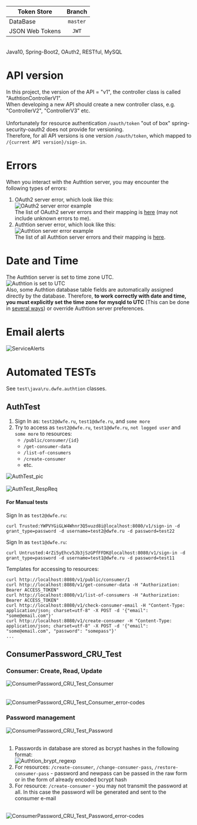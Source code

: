 | Token Store          | Branch        |
|----------------------|:-------------:|
| DataBase             | `master`      |
| JSON Web Tokens      | `JWT`         |
<br>
Java10, Spring-Boot2, OAuth2, RESTful, MySQL<br>

# API version
In this project, the version of the API = "v1", the controller class is called "AuthtionControllerV1".<br>
When developing a new API should create a new controller class, e.g. "ControllerV2", "ControllerV3" etc.<br><br>
Unfortunately for resource authentication `/oauth/token` "out of box" spring-security-oauth2 does not provide for versioning.<br>
Therefore, for all API versions is one version `/oauth/token`, which mapped to `/{current API version}/sign-in`.

# Errors
When you interact with the Authtion server, you may encounter the following types of errors:<br>
1. OAuth2 server error, which look like this:<br>
![OAuth2 server error example](./assets/img/oauth2-server-error-example.png)<br>
The list of OAuth2 server errors and their mapping is [here](./assets/oauth2-server-errors-mapping.js) (may not include unknown errors to me).
2. Authtion server error, which look like this:<br>
![Authtion server error example](./assets/img/authtion-server-error-example.png)<br>
The list of all Authtion server errors and their mapping is [here](./assets/authtion-server-errors-mapping.js).

# Date and Time
The Authtion server is set to time zone UTC.<br>
![Authtion is set to UTC](./assets/img/date-time.png)<br>
Also, some Authtion database table fields are automatically assigned directly by the database. Therefore, **to work correctly with date and time, you must explicitly set the time zone for mysqld to UTC** (This can be done in [several ways](https://stackoverflow.com/questions/930900/how-do-i-set-the-time-zone-of-mysql#19069310)) or override Authtion server preferences.

# Email alerts
![ServiceAlerts](./assets/img/ServiceAlerts.png)<br>

# Automated TESTs
See `test\java\ru.dwfe.authtion` classes.

## AuthTest
1. Sign In as: `test2@dwfe.ru`, `test1@dwfe.ru`, and `some more`
2. Try to access as `test2@dwfe.ru`, `test1@dwfe.ru`, `not logged user` and `some more` to resources:
   * `/public/consumer/{id}`
   * `/get-consumer-data`
   * `/list-of-consumers`
   * `/create-consumer`
   * etc.

![AuthTest_pic](./assets/img/AuthTest_pic.png)<br>
<br>
![AuthTest_RespReq](./assets/img/AuthTest_RespReq.png)
<br>

#### For Manual tests
Sign In as `test2@dwfe.ru`:
```
curl Trusted:YWPVYGiGLW4Whnr3Q5vuzd8i@localhost:8080/v1/sign-in -d grant_type=password -d username=test2@dwfe.ru -d password=test22
```

Sign In as `test1@dwfe.ru`:
```
curl Untrusted:4rZi5yEhcv5Jb3jSzGPfFFDK@localhost:8080/v1/sign-in -d grant_type=password -d username=test1@dwfe.ru -d password=test11
```

Templates for accessing to resources:
```
curl http://localhost:8080/v1/public/consumer/1
curl http://localhost:8080/v1/get-consumer-data -H "Authorization: Bearer ACCESS_TOKEN"
curl http://localhost:8080/v1/list-of-consumers -H "Authorization: Bearer ACCESS_TOKEN"
curl http://localhost:8080/v1/check-consumer-email -H "Content-Type: application/json; charset=utf-8" -X POST -d '{"email": "some@email.com"}'
curl http://localhost:8080/v1/create-consumer -H "Content-Type: application/json; charset=utf-8" -X POST -d '{"email": "some@email.com", "password": "somepass"}'
...
```

## ConsumerPassword_CRU_Test

### Consumer: Create, Read, Update
![ConsumerPassword_CRU_Test_Consumer](./assets/img/ConsumerPassword_CRU_Test_Consumer.png)<br><br><br>
![ConsumerPassword_CRU_Test_Consumer_error-codes](./assets/img/ConsumerPassword_CRU_Test_Consumer_error-codes.png)<br>

### Password management
![ConsumerPassword_CRU_Test_Password](./assets/img/ConsumerPassword_CRU_Test_Password.png)<br>
<br>
1. Passwords in database are stored as bcrypt hashes in the following format:<br>
![Authtion_brypt_regexp](./assets/img/Authtion_brypt_regexp.png)
2. For resources: `/create-consumer`, `/change-consumer-pass`, `/restore-consumer-pass` - password and newpass can be passed in the raw form or in the form of already encoded bcrypt hash
3. For resource: `/create-consumer` - you may not transmit the password at all. In this case the password will be generated and sent to the consumer e-mail
<br><br>

![ConsumerPassword_CRU_Test_Password_error-codes](./assets/img/ConsumerPassword_CRU_Test_Password_error-codes.png)
